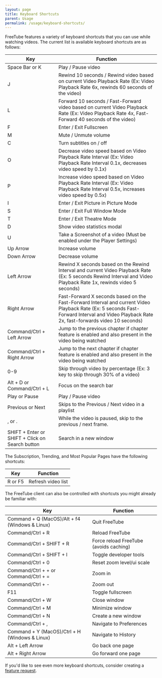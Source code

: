 ```yaml
---
layout: page
title: Keyboard Shortcuts
parent: Usage
permalink: /usage/keyboard-shortcuts/
---
```


FreeTube features a variety of keyboard shortcuts that you can use while watching videos. The current list is available keyboard shortcuts are as follows:

| Key                                             | Function                                                                                                                                                                                   |
| ----------------------------------------------- | ------------------------------------------------------------------------------------------------------------------------------------------------------------------------------------------ |
| Space Bar or K                                  | Play / Pause video                                                                                                                                                                         |
| J                                               | Rewind 10 seconds / Rewind video based on current Video Playback Rate (Ex: Video Playback Rate 6x, rewinds 60 seconds of the video)                                                        |
| L                                               | Forward 10 seconds / Fast-Forward video based on current Video Playback Rate (Ex: Video Playback Rate 4x, Fast-Forward 40 seconds of the video)                                            |
| F                                               | Enter / Exit Fullscreen                                                                                                                                                                    |
| M                                               | Mute / Unmute volume                                                                                                                                                                       |
| C                                               | Turn subtitles on / off                                                                                                                                                                    |
| O                                               | Decrease video speed based on Video Playback Rate Interval (Ex: Video Playback Rate Interval 0.1x, decreases video speed by 0.1x)                                                          |
| P                                               | Increase video speed based on Video Playback Rate Interval (Ex: Video Playback Rate Interval 0.5x, increases video speed by 0.5x)                                                          |
| I                                               | Enter / Exit Picture in Picture Mode                                                                                                                                                       |
| S                                               | Enter / Exit Full Window Mode                                                                                                                                                              |
| T                                               | Enter / Exit Theatre Mode                                                                                                                                                                  |
| D                                               | Show video statistics modal                                                                                                                                                                |
| U                                               | Take a Screenshot of a video (Must be enabled under the Player Settings)                                                                                                                   |
| Up Arrow                                        | Increase volume                                                                                                                                                                            |
| Down Arrow                                      | Decrease volume                                                                                                                                                                            |
| Left Arrow                                      | Rewind X seconds based on the Rewind Interval and current Video Playback Rate (Ex: 5 seconds Rewind Interval and Video Playback Rate 1x, rewinds video 5 seconds)                          |
| Right Arrow                                     | Fast-Forward X seconds based on the Fast-Forward Interval and current Video Playback Rate (Ex: 5 seconds Fast-Forward Interval and Video Playback Rate 2x, fast-forwards video 10 seconds) |
| Command/Ctrl + Left Arrow                       | Jump to the previous chapter if chapter feature is enabled and also present in the video being watched                                                                                     |
| Command/Ctrl + Right Arrow                      | Jump to the next chapter if chapter feature is enabled and also present in the video being watched                                                                                         |
| 0-9                                             | Skip through video by percentage (Ex: 3 key to skip through 30% of a video)                                                                                                                |
| Alt + D or Command/Ctrl + L                     | Focus on the search bar                                                                                                                                                                    |
| Play or Pause                                   | Play / Pause video                                                                                                                                                                         |
| Previous or Next                                | Skips to the Previous / Next video in a playlist                                                                                                                                           |
| , or .                                          | While the video is paused, skip to the previous / next frame.                                                                                                                              |
| SHIFT + Enter or SHIFT + Click on Search button | Search in a new window                                                                                                                                                                     |

The Subscription, Trending, and Most Popular Pages have the following shortcuts:

| Key     | Function           |
| ------- | ------------------ |
| R or F5 | Refresh video list |

The FreeTube client can also be controlled with shortcuts you might already be familiar with:

| Key                                            | Function                               |
| ---------------------------------------------- | -------------------------------------- |
| Command + Q (MacOS)/Alt + f4 (Windows & Linux) | Quit FreeTube                          |
| Command/Ctrl + R                               | Reload FreeTube                        |
| Command/Ctrl + SHIFT + R                       | Force reload FreeTube (avoids caching) |
| Command/Ctrl + SHIFT + I                       | Toggle developer tools                 |
| Command/Ctrl + 0                               | Reset zoom level/ui scale              |
| Command/Ctrl + + or Command/Ctrl + =           | Zoom in                                |
| Command/Ctrl + -                               | Zoom out                               |
| F11                                            | Toggle fullscreen                      |
| Command/Ctrl + W                               | Close window                           |
| Command/Ctrl + M                               | Minimize window                        |
| Command/Ctrl + N                               | Create a new window                    |
| Command/Ctrl + ,                               | Navigate to Preferences                |
| Command + Y (MacOS)/Ctrl + H (Windows & Linux) | Navigate to History                    |
| Alt + Left Arrow                               | Go back one page                       |
| Alt + Right Arrow                              | Go forward one page                    |

If you'd like to see even more keyboard shortcuts, consider creating a [feature request](https://github.com/FreeTubeApp/FreeTube/issues/new?assignees=&labels=enhancement&template=feature_request.yaml&title=%5BFeature+Request%5D%3A+).
